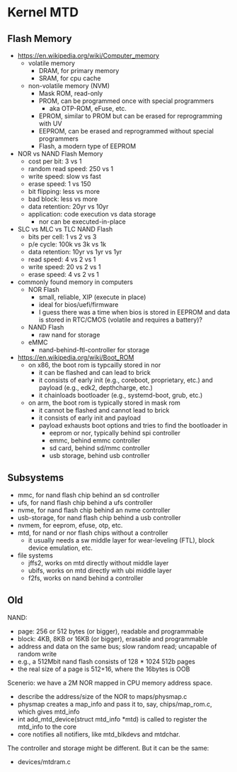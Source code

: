 Kernel MTD
==========

## Flash Memory

- <https://en.wikipedia.org/wiki/Computer_memory>
  - volatile memory
    - DRAM, for primary memory
    - SRAM, for cpu cache
  - non-volatile memory (NVM)
    - Mask ROM, read-only
    - PROM, can be programmed once with special programmers
      - aka OTP-ROM, eFuse, etc.
    - EPROM, similar to PROM but can be erased for reprogramming with UV
    - EEPROM, can be erased and reprogrammed without special programmers
    - Flash, a modern type of EEPROM
- NOR vs NAND Flash Memory
  - cost per bit: 3 vs 1
  - random read speed: 250 vs 1
  - write speed: slow vs fast
  - erase speed: 1 vs 150
  - bit flipping: less vs more
  - bad block: less vs more
  - data retention: 20yr vs 10yr
  - application: code execution vs data storage
    - nor can be executed-in-place
- SLC vs MLC vs TLC NAND Flash
  - bits per cell: 1 vs 2 vs 3
  - p/e cycle: 100k vs 3k vs 1k
  - data retention: 10yr vs 1yr vs 1yr
  - read speed: 4 vs 2 vs 1
  - write speed: 20 vs 2 vs 1
  - erase speed: 4 vs 2 vs 1
- commonly found memory in computers
  - NOR Flash
    - small, reliable, XIP (execute in place)
    - ideal for bios/uefi/firmware
    - I guess there was a time when bios is stored in EEPROM and data is
      stored in RTC/CMOS (volatile and requires a battery)?
  - NAND Flash
    - raw nand for storage
  - eMMC
    - nand-behind-ftl-controller for storage
- <https://en.wikipedia.org/wiki/Boot_ROM>
  - on x86, the boot rom is typcailly stored in nor
    - it can be flashed and can lead to brick
    - it consists of early init (e.g., coreboot, proprietary, etc.) and
      payload (e.g., edk2, depthcharge, etc.)
    - it chainloads bootloader (e.g., systemd-boot, grub, etc.)
  - on arm, the boot rom is typically stored in mask rom
    - it cannot be flashed and cannot lead to brick
    - it consists of early init and payload
    - payload exhausts boot options and tries to find the bootloader in
      - eeprom or nor, typically behind spi controller
      - emmc, behind emmc controller
      - sd card, behind sd/mmc controller
      - usb storage, behind usb controller

## Subsystems

- mmc, for nand flash chip behind an sd controller
- ufs, for nand flash chip behind a ufs controller
- nvme, for nand flash chip behind an nvme controller
- usb-storage, for nand flash chip behind a usb controller
- nvmem, for eeprom, efuse, otp, etc.
- mtd, for nand or nor flash chips without a controller
  - it usually needs a sw middle layer for wear-leveling (FTL), block device
    emulation, etc.
- file systems
  - jffs2, works on mtd directly without middle layer
  - ubifs, works on mtd directly with ubi middle layer
  - f2fs, works on nand behind a controller

## Old

NAND:
- page: 256 or 512 bytes (or bigger), readable and programmable
- block: 4KB, 8KB or 16KB (or bigger), erasable and programmable
- address and data on the same bus; slow random read; uncapable of random write
- e.g., a 512Mbit nand flash consists of 128 * 1024 512b pages
- the real size of a page is 512+16, where the 16bytes is OOB

Scenerio: we have a 2M NOR mapped in CPU memory address space.

- describe the address/size of the NOR to maps/physmap.c
- physmap creates a map_info and pass it to, say, chips/map_rom.c, which gives mtd_info
- int add_mtd_device(struct mtd_info *mtd) is called to register the mtd_info to the core
- core notifies all notifiers, like mtd_blkdevs and mtdchar.

The controller and storage might be different.  But it can be the same:

- devices/mtdram.c
